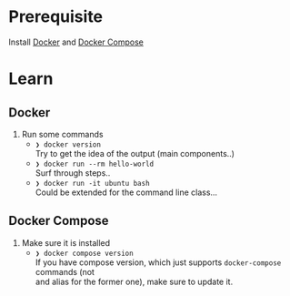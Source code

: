 # Prerequisite
Install [Docker](https://docs.docker.com/get-docker/) and [Docker Compose](https://docs.docker.com/compose/install/)

# Learn

## Docker
1. Run some commands
   * `❯ docker version`\
Try to get the idea of the output (main components..)
   * `❯ docker run --rm hello-world`\
Surf through steps..
   * `❯ docker run -it ubuntu bash`\
Could be extended for the command line class...

## Docker Compose
1. Make sure it is installed
   * `❯ docker compose version`\
If you have compose version, which just supports `docker-compose` commands (not\
and alias for the former one), make sure to update it.
